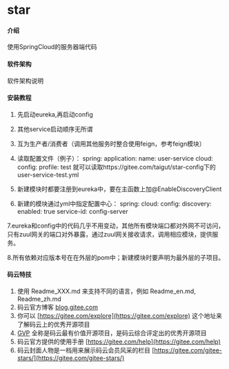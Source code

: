#  **star** 

#### 介绍
使用SpringCloud的服务器端代码 

#### 软件架构
软件架构说明


#### 安装教程

1. 先启动eureka,再启动config

2. 其他service启动顺序无所谓

3. 互为生产者/消费者（调用其他服务时整合使用feign，参考feign模块）

4. 读取配置文件（例子）：
    spring:
      application:
        name: user-service
      cloud:
        config:
          profile: test
就可以读取https://gitee.com/taigut/star-config下的user-service-test.yml

5. 新建模块时都要注册到eureka中，要在主函数上加@EnableDiscoveryClient

6. 新建的模块通过yml中指定配置中心：
    spring:
     cloud:
        config:
          discovery:
            enabled: true
            service-id: config-server

7.eureka和config中的代码几乎不用变动，其他所有模块端口都对外网不可访问，只有zuul网关的端口对外暴露，通过zuul网关接收请求，调用相应模块，提供服务。

8.所有依赖对应版本号在在外层的pom中；新建模块时要声明为最外层的子项目。





#### 码云特技

1. 使用 Readme\_XXX.md 来支持不同的语言，例如 Readme\_en.md, Readme\_zh.md
2. 码云官方博客 [blog.gitee.com](https://blog.gitee.com)
3. 你可以 [https://gitee.com/explore](https://gitee.com/explore) 这个地址来了解码云上的优秀开源项目
4. [GVP](https://gitee.com/gvp) 全称是码云最有价值开源项目，是码云综合评定出的优秀开源项目
5. 码云官方提供的使用手册 [https://gitee.com/help](https://gitee.com/help)
6. 码云封面人物是一档用来展示码云会员风采的栏目 [https://gitee.com/gitee-stars/](https://gitee.com/gitee-stars/)
